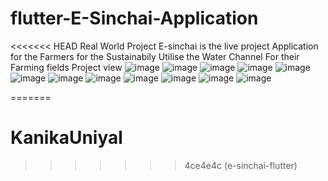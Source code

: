 # flutter-E-Sinchai-Application
<<<<<<< HEAD
Real World Project
E-sinchai is the live project  Application for the Farmers for the Sustainabily Utilise the Water Channel For their Farming fields 
Project view
![image](https://github.com/KanikaUniyal/flutter-E-Sinchai-Application/assets/138552580/fb8d51c1-8828-46c0-afa4-763283cb7d5a)
![image](https://github.com/KanikaUniyal/flutter-E-Sinchai-Application/assets/138552580/fe783f0e-4ea2-49c3-86a7-f306c13352cb)
![image](https://github.com/KanikaUniyal/flutter-E-Sinchai-Application/assets/138552580/1edb486c-5ea4-4eda-8d7d-0738d310f69b)
![image](https://github.com/KanikaUniyal/flutter-E-Sinchai-Application/assets/138552580/c1698fc4-1c23-4d67-a5b4-3480c6dae9b5)
![image](https://github.com/KanikaUniyal/flutter-E-Sinchai-Application/assets/138552580/24af52fb-1b09-46c3-bb65-65da1df9a5cd)
![image](https://github.com/KanikaUniyal/flutter-E-Sinchai-Application/assets/138552580/41ec7995-9eb0-425f-99ed-05a7b4797717)
![image](https://github.com/KanikaUniyal/flutter-E-Sinchai-Application/assets/138552580/1be501c2-26b5-4ebc-b203-e2f6acf54ef1)
![image](https://github.com/KanikaUniyal/flutter-E-Sinchai-Application/assets/138552580/459c81dc-daf5-4030-b4d0-a66a890d6e26)
![image](https://github.com/KanikaUniyal/flutter-E-Sinchai-Application/assets/138552580/d6e4dc38-55f3-4543-935b-6d1342d558bc)
![image](https://github.com/KanikaUniyal/flutter-E-Sinchai-Application/assets/138552580/06a70834-d85a-43d4-8eec-7abf5cb8cc1b)
![image](https://github.com/KanikaUniyal/flutter-E-Sinchai-Application/assets/138552580/0bdc56c0-f047-41ef-89bd-e5078a8928e3)
![image](https://github.com/KanikaUniyal/flutter-E-Sinchai-Application/assets/138552580/b09998da-f14c-41a4-8fe5-03938a793613)



=======
# KanikaUniyal
>>>>>>> 4ce4e4c (e-sinchai-flutter)
>>>>>>> 
